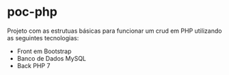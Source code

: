 # poc-php
Projeto com as estrutuas básicas para funcionar um crud em PHP utilizando as seguintes tecnologias:

   - Front em Bootstrap
   - Banco de Dados MySQL
   - Back PHP 7
